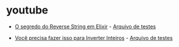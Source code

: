 # youtube


- [O segredo do Reverse String em Elixir](https://youtu.be/Sz-PyIhMj8Q) - [Arquivo de testes](https://github.com/theguuholi/youtube/blob/master/reverse_test.exs)

- [Você precisa fazer isso para Inverter Inteiros](https://youtu.be/zEpitAbHp9M) - [Arquivo de testes](https://github.com/theguuholi/youtube/blob/master/reverse_int_test.exs)